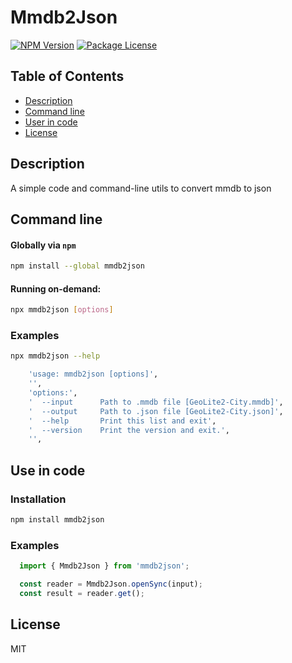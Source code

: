 # Mmdb2Json

<a href="https://www.npmjs.com/package/mmdb2json"><img src="https://img.shields.io/npm/v/mmdb2json.svg" alt="NPM Version" /></a>
<a href="https://www.npmjs.com/package/mmdb2json"><img src="https://img.shields.io/npm/l/mmdb2json.svg" alt="Package License" /></a>

## Table of Contents

- [Description](#description)
- [Command line](#command-line)
- [User in code](#use-in-code)
- [License](#license)

## Description
A simple code and command-line utils to convert mmdb to json

## Command line

#### Globally via `npm`

```bash
npm install --global mmdb2json
```

#### Running on-demand:

```bash
npx mmdb2json [options]
```

### Examples

```bash
npx mmdb2json --help
```

```bash
    'usage: mmdb2json [options]',
    '',
    'options:',
    '  --input      Path to .mmdb file [GeoLite2-City.mmdb]',
    '  --output     Path to .json file [GeoLite2-City.json]',
    '  --help       Print this list and exit',
    '  --version    Print the version and exit.',
    '',
```

## Use in code

### Installation

```bash
npm install mmdb2json
```

### Examples

```ts
  import { Mmdb2Json } from 'mmdb2json';

  const reader = Mmdb2Json.openSync(input);
  const result = reader.get();
```

## License

MIT
